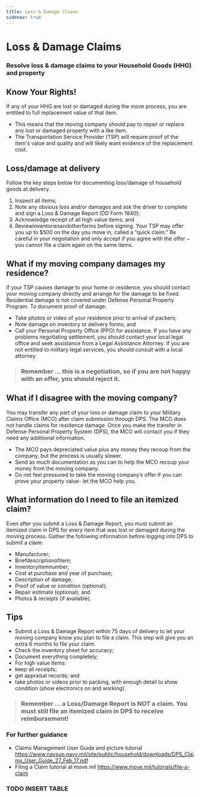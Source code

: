 ```yaml
---
title: Loss & Damage Claims
sidenav: true
---
```


# Loss & Damage Claims
### Resolve loss & damage claims to your Household Goods (HHG) and property

## Know Your Rights!
If any of your HHG are lost or damaged during the move process, you are entitled to full replacement value of that item.
* This means that the moving company should pay to repair or replace any lost or damaged property with a like item.
* The Transportation Service Provider (TSP) will require proof of the item's value and quality and will likely want evidence of the replacement cost.

## Loss/damage at delivery
Follow the key steps below for documenting loss/damage of household goods at delivery.
1. Inspect all items;
2. Note any obvious loss and/or damages and ask the driver to complete and sign a Loss & Damage Report (DD Form 1840);
3. Acknowledge receipt of all high value items; and
4. Reviewinventoriesandotherforms before signing.
Your TSP may offer you up to $500 on the day you move in, called a “quick claim.” Be careful in your negotiation and only accept if you agree with the offer − you cannot file a claim again on the same items.

## What if my moving company damages my residence?
If your TSP causes damage to your home or residence, you should contact your moving company directly and arrange for the damage to be fixed. Residential damage is not covered under Defense Personal Property Program. To document proof of damage:
* Take photos or video of your residence prior to arrival of packers;
* Note damage on inventory or delivery forms; and
* Call your Personal Property Office (PPO) for assistance.
If you have any problems negotiating settlement, you should contact your local legal office and seek assistance from a Legal Assistance Attorney. If you are not entitled to military legal services, you should consult with a local attorney.

> ###  Remember ... this is a negotiation, so if you are not happy with an offer, you should reject it.
 

## What if I disagree with the moving company?
You may transfer any part of your loss or damage claim to your Military Claims Office (MCO) after claim submission through DPS. The MCO does not handle claims for residence damage. Once you make the transfer in Defense Personal Property System (DPS), the MCO will contact you if they need any additional information.
* The MCO pays depreciated value plus any money they recoup from the company, but the process is usually slower.
* Send as much documentation as you can to help the MCO recoup your money from the moving company.
* Do not feel pressured to take the moving company’s offer if you can prove your property value- let the MCO help you.

## What information do I need to file an itemized claim?
Even after you submit a Loss & Damage Report, you must submit an itemized claim in DPS for every item that was lost or damaged during the moving process. Gather the following information before logging into DPS to submit a claim:
* Manufacturer;
* Briefdescriptionofitem;
* Inventoryitemnumber;
* Cost at purchase and year of purchase;
* Description of damage;
* Proof of value or condition (optional);
* Repair estimate (optional); and
* Photos & receipts (if available).

## Tips
* Submit a Loss & Damage Report within 75 days of delivery to let your moving company know you plan to file a claim. This step will give you an extra 6 months to file your claim.
* Check the inventory sheet for accuracy;
* Document everything completely;
* For high value items:
* keep all receipts;
* get appraisal records; and
* take photos or videos prior to packing, with enough detail to show condition (show electronics on and working).

> ### Remember ... a Loss/Damage Report is NOT a claim. You must still file an itemized claim in DPS to receive reimbursement!

### For further guidance
* Claims Management User Guide and picture tutorial https://www.navsup.navy.mil/site/public/household/downloads/DPS_Claims_User_Guide_27_Feb_17.pdf
* Filing a Claim tutorial at move.mil https://www.move.mil/tutorials/file-a-claim

### TODO INSERT TABLE
